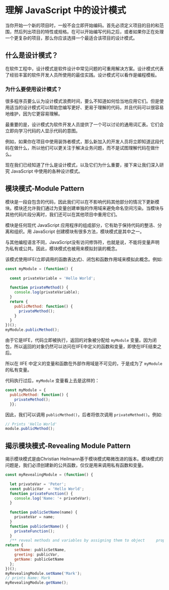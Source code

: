 # 理解 JavaScript 中的设计模式

当你开始一个新的项目时，一般不会立即开始编码。首先必须定义项目的目的和范围，然后列出项目的特性或规格。在可以开始编写代码之后，或者如果你正在处理一个更复杂的项目，那么你应该选择一个最适合该项目的设计模式。

## 什么是设计模式？

在软件工程中，设计模式是软件设计中常见问题的可重用解决方案。设计模式代表了经验丰富的软件开发人员所使用的最佳实践。设计模式可以看作是编程模板。

### 为什么要使用设计模式？

很多程序员要么认为设计模式浪费时间，要么不知道如何恰当地应用它们。但是使用适当的设计模式可以帮助您编写更好、更易于理解的代码，并且代码可以很容易地维护，因为它更容易理解。

最重要的是，设计模式为软件开发人员提供了一个可以讨论的通用词汇表。它们会立即向学习代码的人显示代码的意图。

例如，如果你在项目中使用装饰者模式，那么新加入的开发人员将立即知道这段代码在做什么，所以他们可以更关注于解决业务问题，而不是试图理解代码在做什么。

现在我们已经知道了什么是设计模式，以及它们为什么重要，接下来让我们深入研究 JavaScript 中使用的各种设计模式。

## 模块模式-Module Pattern

模块是一段自包含的代码，因此我们可以在不影响代码其他部分的情况下更新模块。模块还允许我们通过为变量创建单独的作用域来避免命名空间污染。当模块与其他代码片段分离时，我们还可以在其他项目中重用它们。

模块是任何现代 JavaScript 应用程序的组成部分，它有助于保持代码的整洁、分离和组织。用 JavaScript 创建模块有很多方法，模块模式是其中之一。

与其他编程语言不同，JavaScript没有访问修饰符，也就是说，不能将变量声明为私有或公共。因此，模块模式也被用来模拟封装的概念。

该模式使用IIFE(立即调用的函数表达式)、闭包和函数作用域来模拟此概念。例如:

```js
const myModule = (function() {
  
  const privateVariable = 'Hello World';
  
  function privateMethod() {
    console.log(privateVariable);
  }
  return {
    publicMethod: function() {
      privateMethod();
    }
  }
})();
myModule.publicMethod();
```

由于它是IIFE，代码立即被执行，返回的对象被分配给 `myModule` 变量。因为闭包，所以返回的对象仍然可以访问在IIFE中定义的函数和变量，即使在IIFE结束之后。

所以在 IIFE 中定义的变量和函数在外部作用域是不可见的，于是成为了 `myModule` 的私有变量。

代码执行过后，`myModule` 变量看上去是这样的：

```js
const myModule = {
  publicMethod: function() {
    privateMethod();
  }};
```

因此，我们可以调用 `publicMethod()`，后者将依次调用 `privateMethod()`。例如:

```js
// Prints 'Hello World'
module.publicMethod();
```

## 揭示模块模式-Revealing Module Pattern

揭示模块模式是由Christian Heilmann基于模块模式略微改进的版本。模块模式的问题是，我们必须创建新的公共函数，仅仅是用来调用私有函数和变量。

```js
const myRevealingModule = (function() {
  
  let privateVar = 'Peter';
  const publicVar  = 'Hello World';
  function privateFunction() {
    console.log('Name: '+ privateVar);
  }
  
  function publicSetName(name) {
    privateVar = name;
  }
  function publicGetName() {
    privateFunction();
  }
  /** reveal methods and variables by assigning them to object     properties */
return {
    setName: publicSetName,
    greeting: publicVar,
    getName: publicGetName
  };
})();
myRevealingModule.setName('Mark');
// prints Name: Mark
myRevealingModule.getName();
```



















































